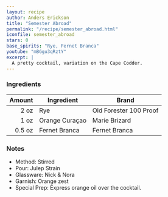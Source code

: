 ```yaml
---
layout: recipe
author: Anders Erickson
title: "Semester Abroad"
permalink: "/recipe/semester_abroad.html"
iconfile: semester_abroad
stars: 0
base_spirits: "Rye, Fernet Branca"
youtube: "mBGgu3qRztY"
excerpt: |
  A pretty cocktail, variation on the Cape Codder.
---
```


### Ingredients

| Amount | Ingredient     | Brand                  |
| -----: | -------------- | ---------------------- |
|   2 oz | Rye            | Old Forester 100 Proof |
|   1 oz | Orange Curaçao | Marie Brizard          |
| 0.5 oz | Fernet Branca  | Fernet Branca          |

### Notes

- Method: Stirred
- Pour: Julep Strain
- Glassware: Nick & Nora
- Garnish: Orange zest
- Special Prep: Express orange oil over the cocktail.
